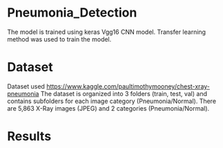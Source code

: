 # Pneumonia_Detection
The model is trained using keras Vgg16 CNN model.
Transfer learning method was used to train the model.
# Dataset 
Dataset used https://www.kaggle.com/paultimothymooney/chest-xray-pneumonia
The dataset is organized into 3 folders (train, test, val) and contains subfolders for each image category (Pneumonia/Normal). There are 5,863 X-Ray images (JPEG) and 2 categories (Pneumonia/Normal). 
# Results
